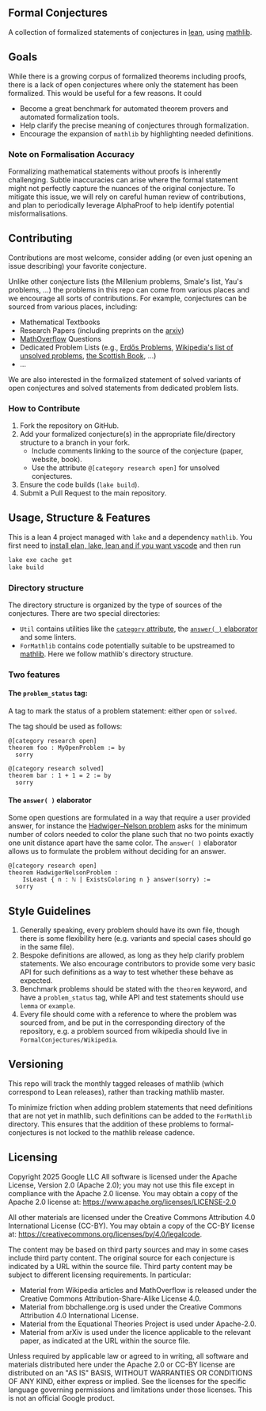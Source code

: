 ## Formal Conjectures

A collection of formalized statements of conjectures in
[lean](https://leanprover.github.io/lean4/doc/whatIsLean.html), using
[mathlib](https://github.com/leanprover-community/mathlib4).

<!--TODO(firsching): insert link to autmatically generated documentation once docgen4 works-->

## Goals

While there is a growing corpus of formalized theorems including proofs, there
is a lack of open conjectures where only the statement has been formalized. This
would be useful for a few reasons. It could

*   Become a great benchmark for automated theorem provers and automated
    formalization tools.
*   Help clarify the precise meaning of conjectures through formalization.
*   Encourage the expansion of `mathlib` by highlighting needed definitions.

### Note on Formalisation Accuracy

Formalizing mathematical statements without proofs is inherently challenging.
Subtle inaccuracies can arise where the formal statement might not perfectly
capture the nuances of the original conjecture. To mitigate this issue, we will
rely on careful human review of contributions, and plan to periodically leverage
AlphaProof to help identify potential misformalisations.

## Contributing

Contributions are most welcome, consider adding (or even just opening an issue
describing) your favorite conjecture.

Unlike other conjecture lists (the Millenium problems, Smale's list, Yau's
problems, ...) the problems in this repo can come from various places and we
encourage all sorts of contributions. For example, conjectures can be sourced
from various places, including:

*   Mathematical Textbooks
*   Research Papers (including preprints on the
    [arxiv](https://arxiv.org/archive/math))
*   [MathOverflow](https://mathoverflow.net/) Questions
*   Dedicated Problem Lists (e.g.,
    [Erdős Problems](https://www.erdosproblems.com/),
    [Wikipedia's list of unsolved problems](https://en.wikipedia.org/wiki/List_of_unsolved_problems_in_mathematics),
    [the Scottish Book](https://en.wikipedia.org/wiki/Scottish_Book), ...)
*   ...

We are also interested in the formalized statement of solved variants of open
conjectures and solved statements from dedicated problem lists.


### How to Contribute

1.  Fork the repository on GitHub.
2.  Add your formalized conjecture(s) in the appropriate file/directory
    structure to a branch in your fork.
    *   Include comments linking to the source of the conjecture (paper,
        website, book).
    *   Use the attribute `@[category research open]` for unsolved conjectures.
3.  Ensure the code builds (`lake build`).
4.  Submit a Pull Request to the main repository.

## Usage, Structure & Features

This is a lean 4 project managed with `lake` and a dependency `mathlib`. You
first need to
[install elan, lake, lean and if you want vscode](https://leanprover-community.github.io/get_started.html)
and then run

```bash
lake exe cache get
lake build
```

### Directory structure

The directory structure is organized by the type of sources of the conjectures.
There are two special directories:

-   `Util` contains utilities like the
    [`category` attribute](./FormalConjectures/Util/Attributes.lean),
    the [`answer( )` elaborator](./FormalConjectures/Util/Answer.lean) and some
    linters.
-   `ForMathlib` contains code potentially suitable to be upstreamed to
    [mathlib](https://github.com/leanprover-community/mathlib4). Here we follow
    mathlib's directory structure.


### Two features

#### The `problem_status` tag:

A tag to mark the status of a problem statement: either `open` or `solved`.

The tag should be used as follows:

```lean4
@[category research open]
theorem foo : MyOpenProblem := by
  sorry

@[category research solved]
theorem bar : 1 + 1 = 2 := by
  sorry
```

#### The `answer( )` elaborator

Some open questions are formulated in a way that require a user provided answer,
for instance the
[Hadwiger–Nelson problem](https://en.wikipedia.org/wiki/Hadwiger%E2%80%93Nelson_problem)
asks for the minimum number of colors needed to color the plane such that no two
points exactly one unit distance apart have the same color. The `answer( )`
elaborator allows us to formulate the problem without deciding for an answer.

```lean4
@[category research open]
theorem HadwigerNelsonProblem :
    IsLeast { n : ℕ | ExistsColoring n } answer(sorry) :=
  sorry
```

## Style Guidelines

1.  Generally speaking, every problem should have its own file, though there is
    some flexibility here (e.g. variants and special cases should go in the same
    file).
2.  Bespoke definitions are allowed, as long as they help clarify problem
    statements. We also encourage contributors to provide some very basic API
    for such definitions as a way to test whether these behave as expected.
3.  Benchmark problems should be stated with the `theorem` keyword, and have a
    `problem_status` tag, while API and test statements should use `lemma` or
    `example`.
4.  Every file should come with a reference to where the problem was sourced
    from, and be put in the corresponding directory of the repository, e.g. a
    problem sourced from wikipedia should live in `FormalConjectures/Wikipedia`.

## Versioning

This repo will track the monthly tagged releases of mathlib (which correspond to
Lean releases), rather than tracking mathlib master.

To minimize friction when adding problem statements that need definitions that
are not yet in mathlib, such definitions can be added to the `ForMathlib`
directory. This ensures that the addition of these problems to
formal-conjectures is not locked to the mathlib release cadence.

## Licensing

Copyright 2025 Google LLC
All software is licensed under the Apache License, Version 2.0 (Apache 2.0); you may not use this file except in compliance with the Apache 2.0 license. You may obtain a copy of the Apache 2.0 license at: https://www.apache.org/licenses/LICENSE-2.0

All other materials are licensed under the Creative Commons Attribution 4.0 International License (CC-BY). You may obtain a copy of the CC-BY license at: https://creativecommons.org/licenses/by/4.0/legalcode.

The content may be based on third party sources and may in some cases include third party content. The original source for each conjecture is indicated by a URL within the source file. Third party content may be subject to different licensing requirements. In particular:

 - Material from Wikipedia articles and MathOverflow is released under the Creative Commons Attribution-Share-Alike License 4.0.
 - Material from bbchallenge.org is used under the Creative Commons Attribution 4.0 International License.
 - Material from the Equational Theories Project is used under Apache-2.0.
 - Material from arXiv is used under the licence applicable to the relevant paper, as indicated at the URL within the source file.

Unless required by applicable law or agreed to in writing, all software and materials distributed here under the Apache 2.0 or CC-BY license are distributed on an "AS IS" BASIS, WITHOUT WARRANTIES OR CONDITIONS OF ANY KIND, either express or implied. See the licenses for the specific language governing permissions and limitations under those licenses.
This is not an official Google product.
